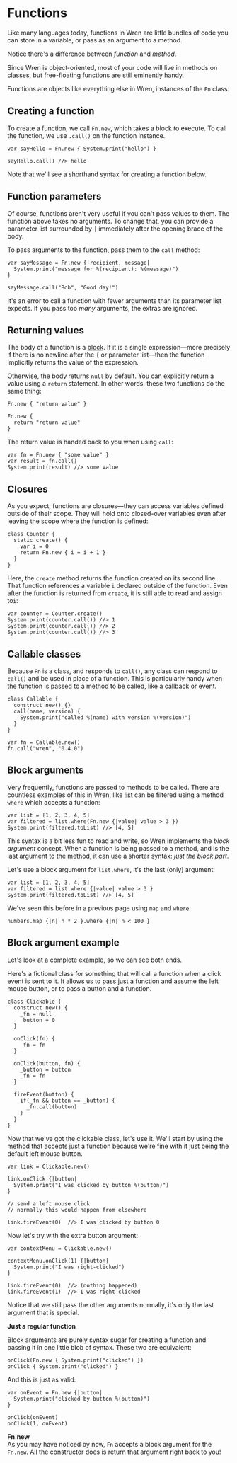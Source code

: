 # Functions

Like many languages today, functions in Wren are little bundles of code 
you can store in a variable, or pass as an argument to a method. 

Notice there's a difference between _function_ and _method_.

Since Wren is object-oriented, most of your code will live in methods on
classes, but free-floating functions are still eminently handy. 

Functions are objects like everything else in Wren, instances of the `Fn`
class.

## Creating a function

To create a function, we call `Fn.new`, which takes a block to execute.
To call the function, we use `.call()` on the function instance.

```wren
var sayHello = Fn.new { System.print("hello") }

sayHello.call() //> hello
```

Note that we'll see a shorthand syntax for creating a function below.

## Function parameters

Of course, functions aren't very useful if you can't pass values to them. The
function above takes no arguments. To change that, you can provide a parameter
list surrounded by `|` immediately after the opening brace of the body.

To pass arguments to the function, pass them to the `call` method:

```wren
var sayMessage = Fn.new {|recipient, message|
  System.print("message for %(recipient): %(message)")
}

sayMessage.call("Bob", "Good day!")
```

It's an error to call a function with fewer arguments than its parameter list
expects. If you pass too *many* arguments, the extras are ignored.

## Returning values

The body of a function is a [block](syntax.html#blocks). If it is a single
expression&mdash;more precisely if there is no newline after the `{` or
parameter list&mdash;then the function implicitly returns the value of the
expression.

Otherwise, the body returns `null` by default. You can explicitly return a
value using a `return` statement. In other words, these two functions do the
same thing:

```wren
Fn.new { "return value" }

Fn.new {
  return "return value"
}
```

The return value is handed back to you when using `call`:

```wren
var fn = Fn.new { "some value" }
var result = fn.call()
System.print(result) //> some value
```

## Closures

As you expect, functions are closures&mdash;they can access variables defined
outside of their scope. They will hold onto closed-over variables even after
leaving the scope where the function is defined:

```wren
class Counter {
  static create() {
    var i = 0
    return Fn.new { i = i + 1 }
  }
}
```

Here, the `create` method returns the function created on its second line. That
function references a variable `i` declared outside of the function. Even after
the function is returned from `create`, it is still able to read and assign
to`i`:

```wren
var counter = Counter.create()
System.print(counter.call()) //> 1
System.print(counter.call()) //> 2
System.print(counter.call()) //> 3
```

## Callable classes

Because `Fn` is a class, and responds to `call()`, any class can respond to 
`call()` and be used in place of a function. This is particularly handy when 
the function is passed to a method to be called, like a callback or event.

```wren
class Callable {
  construct new() {}
  call(name, version) {
    System.print("called %(name) with version %(version)")
  }
}

var fn = Callable.new()
fn.call("wren", "0.4.0")
```

## Block arguments

Very frequently, functions are passed to methods to be called. There are 
countless examples of this in Wren, like [list](lists.html) can be filtered
using a method `where` which accepts a function:

```wren
var list = [1, 2, 3, 4, 5]
var filtered = list.where(Fn.new {|value| value > 3 }) 
System.print(filtered.toList) //> [4, 5]
```

This syntax is a bit less fun to read and write, so Wren implements the 
_block argument_ concept. When a function is being passed to a method, 
and is the last argument to the method, it can use a shorter syntax: 
_just the block part_.

Let's use a block argument for `list.where`, it's the last (only) argument:

```wren
var list = [1, 2, 3, 4, 5]
var filtered = list.where {|value| value > 3 } 
System.print(filtered.toList) //> [4, 5]
```

We've seen this before in a previous page using `map` and `where`:

```wren
numbers.map {|n| n * 2 }.where {|n| n < 100 }
```

## Block argument example

Let's look at a complete example, so we can see both ends.

Here's a fictional class for something that will call a function
when a click event is sent to it. It allows us to pass just a 
function and assume the left mouse button, or to pass a button and a function.

```wren
class Clickable {
  construct new() {
    _fn = null
    _button = 0
  }
  
  onClick(fn) {
    _fn = fn
  }

  onClick(button, fn) {
    _button = button
    _fn = fn
  }

  fireEvent(button) {
    if(_fn && button == _button) {
      _fn.call(button)
    }
  }
}
```

Now that we've got the clickable class, let's use it.
We'll start by using the method that accepts just a function
because we're fine with it just being the default left mouse button.

```wren
var link = Clickable.new()

link.onClick {|button|
  System.print("I was clicked by button %(button)")
}

// send a left mouse click
// normally this would happen from elsewhere

link.fireEvent(0)  //> I was clicked by button 0
```

Now let's try with the extra button argument:

```wren
var contextMenu = Clickable.new()

contextMenu.onClick(1) {|button|
  System.print("I was right-clicked")
}

link.fireEvent(0)  //> (nothing happened)
link.fireEvent(1)  //> I was right-clicked
```

Notice that we still pass the other arguments normally, 
it's only the last argument that is special.

**Just a regular function**   

Block arguments are purely syntax sugar for creating a function and passing it
in one little blob of syntax. These two are equivalent:

```wren
onClick(Fn.new { System.print("clicked") })
onClick { System.print("clicked") }
```

And this is just as valid:

```wren
var onEvent = Fn.new {|button|
  System.print("clicked by button %(button)")
}

onClick(onEvent)
onClick(1, onEvent)
```

**Fn.new**   
As you may have noticed by now, `Fn` accepts a block argument for the `Fn.new`.
All the constructor does is return that argument right back to you!
